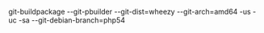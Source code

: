 git-buildpackage --git-pbuilder --git-dist=wheezy --git-arch=amd64 -us -uc -sa --git-debian-branch=php54
